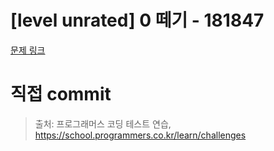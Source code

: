 # [level unrated] 0 떼기 - 181847

[문제 링크](https://school.programmers.co.kr/learn/courses/30/lessons/181847)

# 직접 commit

> 출처: 프로그래머스 코딩 테스트 연습, https://school.programmers.co.kr/learn/challenges

